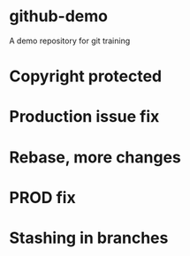 # github-demo
A demo repository for git training

# Copyright protected

# Production issue fix

# Rebase, more changes

# PROD fix

# Stashing in branches
